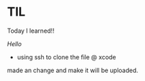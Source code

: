 # TIL
Today I learned!!


*Hello*

- using ssh to clone the file @ xcode

made an change and make it will be uploaded.

